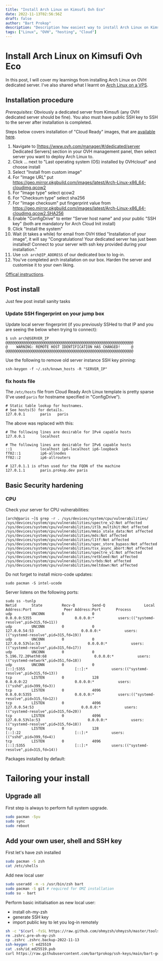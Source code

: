 ```yaml
---
title: "Install Arch Linux on Kimsufi Ovh Eco"
date: 2022-11-13T02:56:56Z
draft: false
author: "Bart Prokop"
description: "Description how easiest way to install Arch Linux on Kimsufi KS1 aka OVH Eco dedicated server"
tags: ["Linux", "OVH", "hosting", "Cloud"]
---
```


# Install Arch Linux on Kimsufi Ovh Eco

In this post, I will cover my learnings from installing Arch Linux on OVH dedicated server.
I've also shared what I learnt on [Arch Linux on a VPS](https://wiki.archlinux.org/title/Arch_Linux_on_a_VPS).

## Installation procedure

*Prerequisites*: Obviously a dedicated server from Kimsufi (any OVH dedicated server should be fine).
You also must have public SSH key to SSH to the server after installation is completed.

Steps below covers installation of "Cloud Ready" images, that are [available here](https://geo.mirror.pkgbuild.com/images/latest/).

1. Navigate to [https://www.ovh.com/manager/#/dedicated/server Dedicated Servers] section in your OVH management panel, then select server you want to deploy Arch Linux to.
2. Click ... next to "Last operating system (OS) installed by OVHcloud" and choose install
3. Select "Install from custom image"
4. For "Image URL" put https://geo.mirror.pkgbuild.com/images/latest/Arch-Linux-x86_64-cloudimg.qcow2
5. For "Image type" select qcow2
6. For "Checksum type" select sha256
7. For "Image checksum" put fingerprint value from https://geo.mirror.pkgbuild.com/images/latest/Arch-Linux-x86_64-cloudimg.qcow2.SHA256
8. Enable "ConfigDrive" to enter "Server host name" and your public "SSH key" (both are mandatory for Arch Cloud Init install)
9. Click "Install the system"
10. Wait (it takes a while) for email from OVH titled "Installation of your image", it will say "Congratulations! Your dedicated server has just been installed! Connect to your server with ssh key provided during your installation."
11. Use `ssh arch@IP_ADDRESS` of our dedicated box to log-in.
12. You've completed arch installation on our box. Harden the server and customise it to your own liking.

[Offical instructions](https://docs.ovh.com/gb/en/dedicated/bringyourownimage).

## Post install

Just few post install sanity tasks

### Update SSH fingerprint on your jump box

Update local server fingerprint (if you previously SSHed to that IP and you are seeing the below when trying to connect):

```
$ ssh arch@SERVER_IP
@@@@@@@@@@@@@@@@@@@@@@@@@@@@@@@@@@@@@@@@@@@@@@@@@@@@@@@@@@@
@    WARNING: REMOTE HOST IDENTIFICATION HAS CHANGED!     @
@@@@@@@@@@@@@@@@@@@@@@@@@@@@@@@@@@@@@@@@@@@@@@@@@@@@@@@@@@@
```

Use the following to remove old server instance SSH key pinning:

```
ssh-keygen -f ~/.ssh/known_hosts -R "SERVER_IP"
```

### fix hosts file

The `/etc/hosts` file from Cloud Ready Arch Linux template is pretty sparse (I've used `paris` for hostname specified in "ConfigDrive").

```
# Static table lookup for hostnames.
# See hosts(5) for details.
127.0.0.1       paris   paris
```

The above was replaced with this:

```
# The following lines are desirable for IPv4 capable hosts
127.0.0.1       localhost

# The following lines are desirable for IPv6 capable hosts
::1             localhost ip6-localhost ip6-loopback
ff02::1         ip6-allnodes
ff02::2         ip6-allrouters

# 127.0.1.1 is often used for the FQDN of the machine
127.0.1.1       paris.prokop.dev paris
```

## Basic Security hardening

### CPU

Check your server for CPU vulnerabilities:

```
[arch@paris ~]$ grep -r . /sys/devices/system/cpu/vulnerabilities/
/sys/devices/system/cpu/vulnerabilities/spectre_v2:Not affected
/sys/devices/system/cpu/vulnerabilities/itlb_multihit:Not affected
/sys/devices/system/cpu/vulnerabilities/mmio_stale_data:Not affected
/sys/devices/system/cpu/vulnerabilities/mds:Not affected
/sys/devices/system/cpu/vulnerabilities/l1tf:Not affected
/sys/devices/system/cpu/vulnerabilities/spec_store_bypass:Not affected
/sys/devices/system/cpu/vulnerabilities/tsx_async_abort:Not affected
/sys/devices/system/cpu/vulnerabilities/spectre_v1:Not affected
/sys/devices/system/cpu/vulnerabilities/retbleed:Not affected
/sys/devices/system/cpu/vulnerabilities/srbds:Not affected
/sys/devices/system/cpu/vulnerabilities/meltdown:Not affected
```

Do not forget to install micro-code updates:

```
sudo pacman -S intel-ucode
```

Server listens on the following ports:

```
sudo ss -tunlp
Netid       State         Recv-Q        Send-Q                  Local Address:Port               Peer Address:Port       Process
udp         UNCONN        0             0                             0.0.0.0:5355                    0.0.0.0:*           users:(("systemd-resolve",pid=315,fd=11))
udp         UNCONN        0             0                          127.0.0.54:53                      0.0.0.0:*           users:(("systemd-resolve",pid=315,fd=19))
udp         UNCONN        0             0                       127.0.0.53%lo:53                      0.0.0.0:*           users:(("systemd-resolve",pid=315,fd=17))
udp         UNCONN        0             0                    5.196.72.20%eth0:68                      0.0.0.0:*           users:(("systemd-network",pid=351,fd=18))
udp         UNCONN        0             0                                [::]:5355                       [::]:*           users:(("systemd-resolve",pid=315,fd=13))
tcp         LISTEN        0             128                           0.0.0.0:22                      0.0.0.0:*           users:(("sshd",pid=399,fd=3))
tcp         LISTEN        0             4096                          0.0.0.0:5355                    0.0.0.0:*           users:(("systemd-resolve",pid=315,fd=12))
tcp         LISTEN        0             4096                       127.0.0.54:53                      0.0.0.0:*           users:(("systemd-resolve",pid=315,fd=20))
tcp         LISTEN        0             4096                    127.0.0.53%lo:53                      0.0.0.0:*           users:(("systemd-resolve",pid=315,fd=18))
tcp         LISTEN        0             128                              [::]:22                         [::]:*           users:(("sshd",pid=399,fd=4))
tcp         LISTEN        0             4096                             [::]:5355                       [::]:*           users:(("systemd-resolve",pid=315,fd=14))
```

Packages installed by default:

# Tailoring your install

## Upgrade all

First step is always to perform full system upgrade.

```bash
sudo pacman -Syu
sudo sync
sudo reboot
```

## Add your own user, shell and SSH key

First let's have zsh installed

```bash
sudo pacman -S zsh
cat /etc/shells
```

Add new local user

```bash
sudo useradd -m -s /usr/bin/zsh bart
sudo pacman -S git # required for OMZ installation
sudo su - bart
```

Perform basic initialisation as new local user:

- install oh-my-zsh
- generate SSH key
- import public key to let you log-in remotely

```zsh
sh -c "$(curl -fsSL https://raw.github.com/ohmyzsh/ohmyzsh/master/tools/install.sh)"
rm .zshrc.pre-oh-my-zsh
cp .zshrc .zshrc.backup-2022-11-13
ssh-keygen -t ed25519
cat .ssh/id_ed25519.pub
curl https://raw.githubusercontent.com/bartprokop/ssh-keys/main/bart-gcs.pub >> ~/.ssh/authorized_keys
```

